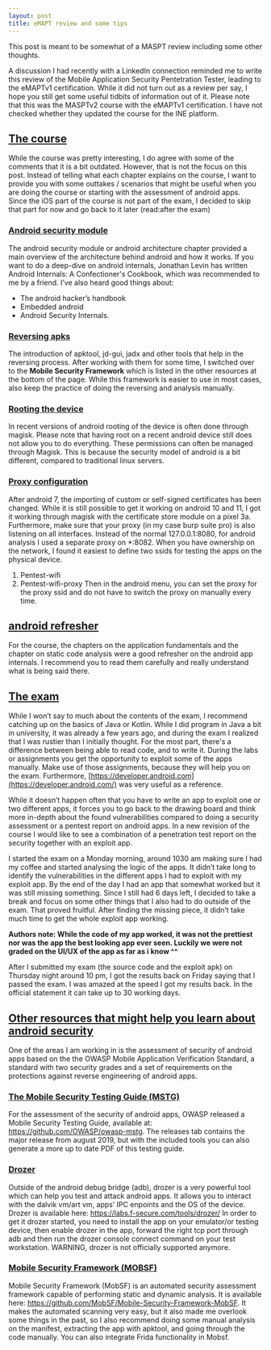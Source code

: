 ```yaml
---
layout: post
title: eMAPT review and some tips
---
```


This post is meant to be somewhat of a MASPT review including some other thoughts.

A discussion I had recently with a LinkedIn connection reminded me to write this review of the Mobile Application Security Pentetration Tester, leading to the eMAPTv1 certification. While it did not turn out as a review per say, I hope you still get some useful tidbits of information out of it. 
Please note that this was the MASPTv2 course with the eMAPTv1 certification. I have not checked whether they updated the course for the INE platform.

## [The course](#course)
While the course was pretty interesting, I do agree with some of the comments that it is a bit outdated. However, that is not the focus on this post. Instead of telling what each chapter explains on the course, I want to provide you with some outtakes / scenarios that might be useful when you are doing the course or starting with the assessment of android apps.  
Since the iOS part of the course is not part of the exam, I decided to skip that part for now and go back to it later (read:after the exam)

### [Android security module](#security-module)
The android security module or android architecture chapter provided a main overview of the architecture behind android and how it works. If you want to do a deep-dive on android internals, Jonathan Levin has written Android Internals: A Confectioner's Cookbook, which was recommended to me by a friend. 
I’ve also heard good things about:
-	The android hacker’s handbook
-	Embedded android
-	Android Security Internals.

### [Reversing apks](#reversing-apks)
The introduction of apktool, jd-gui, jadx and other tools that help in the reversing process. After working with them for some time, I switched over to the **Mobile Security Framework** which is listed in the other resources at the bottom of the page. While this framework is easier to use in most cases, also keep the practice of doing the reversing and analysis manually. 
  
### [Rooting the device](#rooting)
In recent versions of android rooting of the device is often done through magisk. Please note that having root on a recent android device still does not allow you to do everything. These permissions can often be managed through Magisk.  This is because the security model of android is a bit different, compared to traditional linux servers. 

### [Proxy configuration](#proxy-config)
After android 7, the importing of custom or self-signed certificates has been changed. While it is still possible to get it working on android 10 and 11, I got it working through magisk with the certificate store module on a pixel 3a. Furthermore, make sure that your proxy (in my case burp suite pro) is also listening on all interfaces. Instead of the normal 127.0.0.1:8080, for android analysis I used a separate proxy on *:8082. When you have ownership on the network, I found it easiest to define two ssids for testing the apps on the physical device. 
1.	Pentest-wifi
2.	Pentest-wifi-proxy
Then in the android menu, you can set the proxy for the proxy ssid and do not have to switch the proxy on manually every time. 

## [android refresher](#refresher)
For the course, the chapters on the application fundamentals and the chapter on static code analysis were a good refresher on the android app internals. I recommend you to read them carefully and really understand what is being said there.  


## [The exam](#the-exam)
While I won’t say to much about the contents of the exam, I recommend catching up on the basics of Java or Kotlin. While I did program in Java a bit in university, it was already a few years ago, and during the exam I realized that I was rustier than I initially thought. 
For the most part, there's a difference between being able to read code, and to write it. During the labs or assignments you get the opportunity to exploit some of the apps manually. Make use of those assignments, because they will help you on the exam. Furthermore, [https://developer.android.com](https://developer.android.com/) was very useful as a reference.

While it doesn’t happen often that you have to write an app to exploit one or two different apps, it forces you to go back to the drawing board and think more in-depth about the found vulnerabilities compared to doing a security assessment or a pentest report on android apps. In a new revision of the course I would like to see a combination of a penetration test report on the security together with an exploit app.  

I started the exam on a Monday morning, around 1030 am making sure I had my coffee and started analysing the logic of the apps. It didn’t take long to identify the vulnerabilities in the different apps I had to exploit with my exploit app. By the end of the day I had an app that somewhat worked but it was still missing something. Since I still had 6 days left, I decided to take a break and focus on some other things that I also had to do outside of the exam. That proved fruitful. After finding the missing piece, it didn’t take much time to get the whole exploit app working. 

**Authors note: While the code of my app worked, it was not the prettiest nor was the app the best looking app ever seen. Luckily we were not graded on the UI/UX of the app as far as i know ^^**

After I submitted my exam (the source code and the exploit apk) on Thursday night around 10 pm, I got the results back on Friday saying that I passed the exam. I was amazed at the speed I got my results back. In the official statement it can take up to 30 working days. 

## [Other resources that might help you learn about android security](#other-resources)
One of the areas I am working in is the assessment of security of android apps based on the the OWASP Mobile Application Verification Standard, a standard with two security grades and a set of requirements on the protections against reverse engineering of android apps. 

### [The Mobile Security Testing Guide (MSTG)](#mstg)
For the assessment of the security of android apps, OWASP released a Mobile Security Testing Guide, available at: https://github.com/OWASP/owasp-mstg. The releases tab contains the major release from august 2019, but with the included tools you can also generate a more up to date PDF of this testing guide. 

### [Drozer](#drozer)
Outside of the android debug bridge (adb), drozer is a very powerful tool which can help you test and attack android apps. It allows you to interact with the dalvik vm/art vm, apps’ IPC enpoints and the OS of the device. Drozer is available here: https://labs.f-secure.com/tools/drozer/
In order to get it drozer started, you need to install the app on your emulator/or testing device, then enable drozer in the app, forward the right tcp port through adb and then run the drozer console connect command on your test workstation. WARNING, drozer is not officially supported anymore.

### [Mobile Security Framework (MOBSF)](#mobsf)
Mobile Security Framework (MobSF) is an automated security assessment framework capable of performing static and dynamic analysis. It is available here: https://github.com/MobSF/Mobile-Security-Framework-MobSF. It makes the automated scanning very easy, but it also made me overlook some things in the past, so I also recommend doing some manual analysis on the manifest, extracting the app with apktool, and going through the code manually. You can also integrate Frida functionality in Mobsf. 


